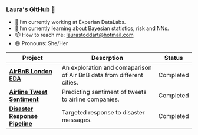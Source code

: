 ### Laura's GitHub 👋

- 🔭 I’m currently working at Experian DataLabs.
- 🌱 I’m currently learning about Bayesian statistics, risk and NNs.
- 📫 How to reach me: laurastoddart@hotmail.com
- 😄 Pronouns: She/Her

|Project | Descrption | Status |
|--|--|--|
|**[AirBnB London EDA](https://github.com/lstodd/airbnb-london-eda)**|An exploration and comaparison of Air BnB data from different cities.|Completed|
|**[Airline Tweet Sentiment](https://github.com/lstodd/airline-tweet-sentiment)**|Predicting sentiment of tweets to airline companies.|Completed|
|**[Disaster Response Pipeline](https://github.com/lstodd/disaster-response-pipeline)**|Targeted response to disaster messages.|Completed|
